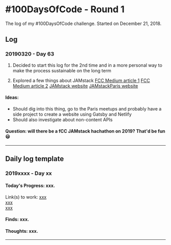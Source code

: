 # #100DaysOfCode - Round 1

The log of my #100DaysOfCode challenge. Started on December 21, 2018.

## Log

### 20190320 - Day 63

1. Decided to start this log for the 2nd time and in a more personal way to make the process sustainable on the long term

1. Explored a few things about JAMstack
[FCC Medium article 1](https://medium.freecodecamp.org/freecodecamp-is-hosting-a-free-hackathon-at-github-in-san-francisco-and-an-online-hackathon-too-2078088df278)
[FCC Medium article 2](https://medium.freecodecamp.org/winners-from-the-2018-freecodecamp-jamstack-hackathon-at-github-2a39bd1db878)
[JAMstack website](https://jamstack.org/)
[JAMstackParis website](https://jamstack.paris/)

#### Ideas: 
* Should dig into this thing, go to the Paris meetups and probably have a side project to create a website using Gatsby and Netlify
* Should also investigate about non-content APIs

#### Question: will there be a fCC JAMstack hachathon on 2019? That'd be fun :smiley:




---

## Daily log template

### 2019xxxx - Day xx

#### Today's Progress: xxx.

Link(s) to work:
[xxx](#)  
[xxx](#)  
[xxx](#)  

#### Finds: xxx.

#### Thoughts: xxx.

---
